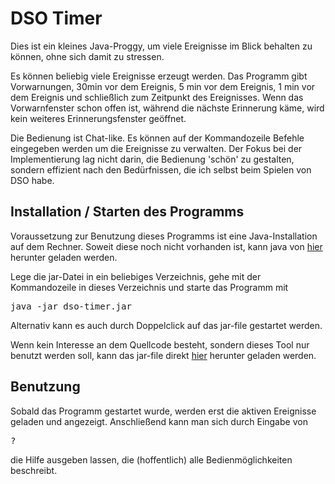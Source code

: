 # DSO Timer
Dies ist ein kleines Java-Proggy, um viele Ereignisse im Blick behalten zu können, ohne sich damit zu stressen.

Es können beliebig viele Ereignisse erzeugt werden.
Das Programm gibt Vorwarnungen, 30min vor dem Ereignis, 5 min vor dem Ereignis, 1 min vor dem Ereignis und schließlich 
zum Zeitpunkt des Ereignisses. Wenn das Vorwarnfenster schon offen ist, während die nächste Erinnerung käme, wird kein
weiteres Erinnerungsfenster geöffnet.

Die Bedienung ist Chat-like. Es können auf der Kommandozeile Befehle eingegeben werden um die Ereignisse zu verwalten.
Der Fokus bei der Implementierung lag nicht darin, die Bedienung 'schön' zu gestalten, sondern effizient nach den
Bedürfnissen, die ich selbst beim Spielen von DSO habe.

## Installation / Starten des Programms
Voraussetzung zur Benutzung dieses Programms ist eine Java-Installation auf dem Rechner. Soweit diese noch nicht
vorhanden ist, kann java von [hier](https://java.com/de/download/) herunter geladen werden.

Lege die jar-Datei in ein beliebiges Verzeichnis, gehe mit der Kommandozeile in dieses Verzeichnis und starte das
Programm mit
<pre>
java -jar dso-timer.jar
</pre>
Alternativ kann es auch durch Doppelclick auf das jar-file gestartet werden.

Wenn kein Interesse an dem Quellcode besteht, sondern dieses Tool nur benutzt werden soll, kann das jar-file direkt
[hier](./target/dso-timer.jar) herunter geladen werden.

## Benutzung
Sobald das Programm gestartet wurde, werden erst die aktiven Ereignisse geladen und angezeigt. Anschließend kann man
sich durch Eingabe von
<pre>
?
</pre>
die Hilfe ausgeben lassen, die (hoffentlich) alle Bedienmöglichkeiten beschreibt. 
